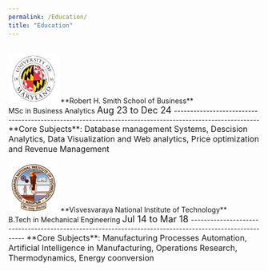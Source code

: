 ```yaml
---
permalink: /Education/
title: "Education"
---
```

<br> 
<img src="/assets/images/UMD.png" alt="UMD logo" width="100" height="100">  **Robert H. Smith School of Business**<br>
MSc in Business Analytics  
<span style="font-size:18px">Aug 23 to Dec 24   </span>
--------------------------------------------------------------------------------------------------------  
<span style="font-size:16px">  **Core Subjects**: Database management Systems, Descision Analytics, Data Visualization and Web analytics, Price optimization and Revenue Management
</span>
<br><br>      
<img src="/assets/images/VNIT.png" alt="UMD logo" width="100" height="100">  **Visvesvaraya National Institute of Technology**<br>
B.Tech in Mechanical Engineering  
<span style="font-size:18px">Jul 14 to Mar 18  </span>
--------------------------------------------------------------------------------------------------------  
<span style="font-size:16px">  **Core Subjects**: Manufacturing Processes Automation, Artificial Intelligence in Manufacturing, Operations Research, Thermodynamics, Energy coonversion
</span>
